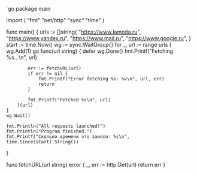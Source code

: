 `go
package main

import (
	"fmt"
	"net/http"
	"sync"
	"time"
)

func main() {
	urls := []string{
		"https://www.lamoda.ru",
		"https://www.yandex.ru",
		"https://www.mail.ru",
		"https://www.google.ru",
	}
	start := time.Now()
	wg := sync.WaitGroup{}
	for _, url := range urls {
		wg.Add(1)
		go func(url string) {
			defer wg.Done()
			fmt.Printf("Fetching %s...\n", url)

			err := fetchURL(url)
			if err != nil {
				fmt.Printf("Error fetching %s: %v\n", url, err)
				return
			}

			fmt.Printf("Fetched %s\n", url)
		}(url)
	}
	wg.Wait()

	fmt.Println("All requests launched!")
	fmt.Println("Program finished.")
	fmt.Printf("Сколько времени это заняло: %s\n", time.Since(start).String())
}

func fetchURL(url string) error {
	_, err := http.Get(url)
	return err
}
`

